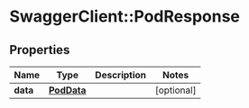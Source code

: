 # SwaggerClient::PodResponse

## Properties
Name | Type | Description | Notes
------------ | ------------- | ------------- | -------------
**data** | [**PodData**](PodData.md) |  | [optional] 


